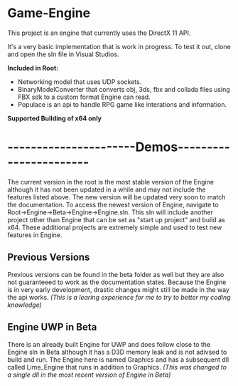 # Game-Engine
This project is an engine that currently uses the DirectX 11 API.

It's a very basic implementation that is work in progress.
To test it out, clone and open the sln file in Visual Studios.

**Included in Root:**
- Networking model that uses UDP sockets.
- BinaryModelConverter that converts obj, 3ds, fbx and collada files using FBX sdk to a custom format Engine can read.
- Populace is an api to handle RPG game like interations and information.

**Supported Building of x64 only**

----------------------Demos-----------------------
===================================================
The current version in the root is the most stable version of the Engine although it has not been updated in a while and may not include the features listed above.
The new version will be updated very soon to match the documentation.
To access the newest version of Engine, navigate to Root->Engine->Beta->Engine->Engine.sln.
This sln will include another project other than Engine that can be set as "start up project" and build as x64.
These additional projects are extremely simple and used to test new features in Engine.

Previous Versions
-----------------
Previous versions can be found in the beta folder as well but they are also not guaranteeed to work as the documentation states.
Because the Engine is in very early development, drastic changes might still be made in the way the api works.
*(This is a learing experience for me to try to better my coding knowledge)*

Engine UWP in Beta
------------------
There is an already built Engine for UWP and does follow close to the Engine sln in Beta although it has a D3D memory leak and
is not adivsed to build and run.
The Engine here is named Graphics and has a subsequent dll called Lime_Engine that runs in addition to Graphics. 
*(This was changed to a single dll in the most recent version of Engine in Beta)*

